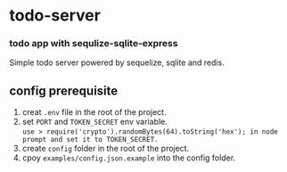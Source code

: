 # todo-server
### todo app with sequlize-sqlite-express

Simple todo server powered by sequelize, sqlite and redis.

## config prerequisite
1. creat `.env` file in the root of the project.
1. set `PORT` and `TOKEN_SECRET` env variable.  
  `use > require('crypto').randomBytes(64).toString('hex'); in node prompt and set it to TOKEN_SECRET.`  
1. create `config` folder in the root of the project.  
1. cpoy `examples/config.json.example` into the config folder.
